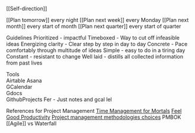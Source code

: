 [[Self-direction]]

[[Plan tomorrow]] every night
[[Plan next week]] every Monday
[[Plan next month]] every start of month
[[Plan next quarter]] every start of quarter

Guidelines
Prioritized - impactful
Timeboxed - Way to cut off infeasible ideas
Energizing clarity - Clear step by step in day to day
Concrete - Pace comfortably through multitude of ideas
Simple - easy to do in a tiring day
Constant - resistant to change
Well laid - distills all collected information from past lives

Tools  
Airtable
Asana  
GCalendar  
Gdocs  
GithubProjects
Fer - Just notes and gcal lel

References for Project Management
[Time Management for Mortals](https://www.sloww.co/four-thousand-weeks/)
[Feel Good Productivity](https://www.tosummarise.com/book-summary-feel-good-productivity-by-ali-abdaal/)
[Project management methodologies choices](https://business.adobe.com/blog/basics/methodologies)
PMBOK
[[Agile]] vs Waterfall
